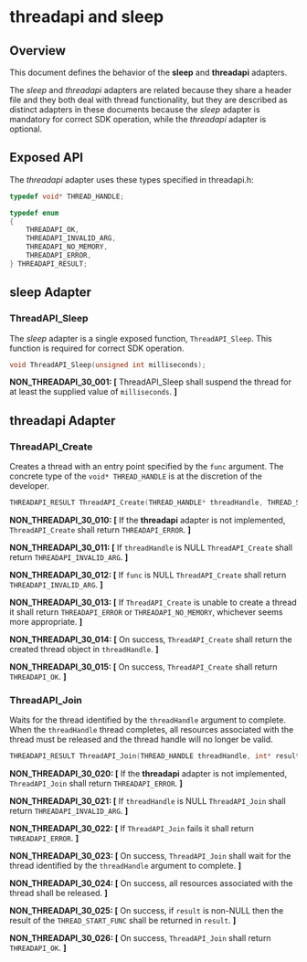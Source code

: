 # threadapi and sleep

## Overview

This document defines the behavior of the **sleep** and **threadapi** adapters.

The _sleep_ and _threadapi_ adapters are related because they share a header file and they
both deal with thread functionality, but
they are described as distinct adapters in these documents because the _sleep_ adapter is mandatory for
correct SDK operation, while the _threadapi_ adapter is optional.

## Exposed API

The _threadapi_ adapter uses these types specified in threadapi.h:

```c
typedef void* THREAD_HANDLE;

typedef enum
{
    THREADAPI_OK,
    THREADAPI_INVALID_ARG,
    THREADAPI_NO_MEMORY,
    THREADAPI_ERROR,
} THREADAPI_RESULT;
```

## sleep Adapter

### ThreadAPI_Sleep

The _sleep_ adapter is a single exposed function, `ThreadAPI_Sleep`. This function is required for correct SDK
operation.

```c
void ThreadAPI_Sleep(unsigned int milliseconds);
```

**NON_THREADAPI_30_001: [** ThreadAPI_Sleep shall suspend the thread for at least the supplied value of `milliseconds`. **]**  

## threadapi Adapter

### ThreadAPI_Create

Creates a thread with an entry point specified by the `func` argument. The concrete type of the
`void* THREAD_HANDLE` is at the discretion of the developer.

```c
THREADAPI_RESULT ThreadAPI_Create(THREAD_HANDLE* threadHandle, THREAD_START_FUNC func, void* arg);
```

**NON_THREADAPI_30_010: [** If the **threadapi** adapter is not implemented, `ThreadAPI_Create` shall return `THREADAPI_ERROR`. **]**

**NON_THREADAPI_30_011: [** If `threadHandle` is NULL `ThreadAPI_Create` shall return `THREADAPI_INVALID_ARG`. **]**

**NON_THREADAPI_30_012: [** If `func` is NULL `ThreadAPI_Create` shall return `THREADAPI_INVALID_ARG`. **]**

**NON_THREADAPI_30_013: [** If `ThreadAPI_Create` is unable to create a thread it shall return `THREADAPI_ERROR` or `THREADAPI_NO_MEMORY`, whichever seems more appropriate. **]**

**NON_THREADAPI_30_014: [** On success, `ThreadAPI_Create` shall return the created thread object in `threadHandle`. **]**

**NON_THREADAPI_30_015: [** On success, `ThreadAPI_Create` shall return `THREADAPI_OK`. **]**

### ThreadAPI_Join

Waits for the thread identified by the `threadHandle` argument to complete. When the
`threadHandle` thread completes, all resources associated with the thread must be released and
the thread handle will no longer be valid.

```c
THREADAPI_RESULT ThreadAPI_Join(THREAD_HANDLE threadHandle, int* result);
```

**NON_THREADAPI_30_020: [** If the **threadapi** adapter is not implemented, `ThreadAPI_Join` shall return `THREADAPI_ERROR`. **]**

**NON_THREADAPI_30_021: [** If `threadHandle` is NULL `ThreadAPI_Join` shall return `THREADAPI_INVALID_ARG`. **]**

**NON_THREADAPI_30_022: [** If `ThreadAPI_Join` fails  it shall return `THREADAPI_ERROR`. **]**

**NON_THREADAPI_30_023: [** On success, `ThreadAPI_Join` shall wait for the thread identified by the `threadHandle` argument to complete. **]**

**NON_THREADAPI_30_024: [** On success, all resources associated with the thread shall be released. **]**

**NON_THREADAPI_30_025: [** On success, if `result` is non-NULL then the result of the `THREAD_START_FUNC` shall be returned in `result`. **]**

**NON_THREADAPI_30_026: [** On success, `ThreadAPI_Join` shall return `THREADAPI_OK`. **]**

